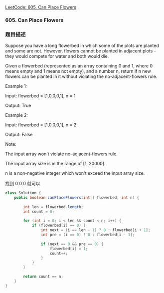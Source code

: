 [LeetCode: 605. Can Place Flowers](https://leetcode.com/problems/can-place-flowers/description/)

### 605. Can Place Flowers
### 题目描述

Suppose you have a long flowerbed in which some of the plots are planted and some are not. However, flowers cannot be planted in adjacent plots - they would compete for water and both would die.

Given a flowerbed (represented as an array containing 0 and 1, where 0 means empty and 1 means not empty), and a number n, return if n new flowers can be planted in it without violating the no-adjacent-flowers rule.

Example 1:

Input: flowerbed = [1,0,0,0,1], n = 1

Output: True

Example 2:

Input: flowerbed = [1,0,0,0,1], n = 2

Output: False

Note:

The input array won't violate no-adjacent-flowers rule.

The input array size is in the range of [1, 20000].

n is a non-negative integer which won't exceed the input array size.

找到 0 0 0 就可以

```java
class Solution {
    public boolean canPlaceFlowers(int[] flowerbed, int n) {
        
        int len = flowerbed.length;
        int count = 0;
        
        for (int i = 0; i < len && count < n; i++) {
            if (flowerbed[i] == 0) {
                int next = (i == len - 1) ? 0 : flowerbed[i + 1];
                int pre = (i == 0) ? 0 : flowerbed[i - 1];
                
                if (next == 0 && pre == 0) {
                    flowerbed[i] = 1;
                    count++;
                }
            }
        }
        
        return count == n;
    }
}
```